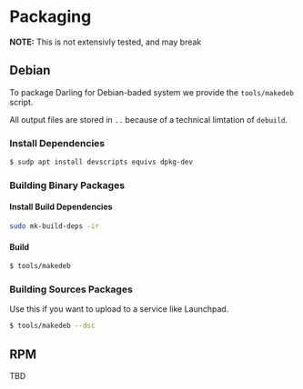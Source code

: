# Packaging

**NOTE:** This is not extensivly tested, and may break

## Debian

To package Darling for Debian-baded system we provide the ```tools/makedeb``` script.

All output files are stored in ```..``` because of a technical limtation of ```debuild```.

### Install Dependencies
```bash
$ sudp apt install devscripts equivs dpkg-dev
```

### Building Binary Packages

#### Install Build Dependencies
```bash
sudo mk-build-deps -ir
```

#### Build
```bash
$ tools/makedeb
```

### Building Sources Packages

Use this if you want to upload to a service like Launchpad.

```bash
$ tools/makedeb --dsc
```

## RPM

TBD
